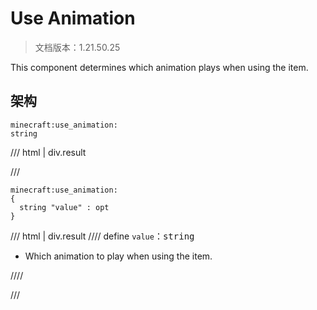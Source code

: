 # Use Animation

> 文档版本：1.21.50.25

This component determines which animation plays when using the item.

## 架构

```mcschema
minecraft:use_animation:
string

```

/// html | div.result

///


```mcschema
minecraft:use_animation:
{
  string "value" : opt
}

```

/// html | div.result
//// define
`value`：<samp>string</samp>

- Which animation to play when using the item.


////


///


